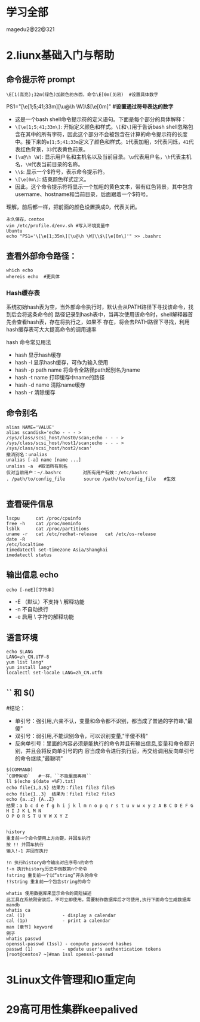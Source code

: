 # 学习全部

magedu2@22@321

# 2.liunx基础入门与帮助

## 命令提示符 prompt

```shell
\E[1(高亮);32m(绿色)加颜色的东西，命令\E[0m(关闭)  #设置具体数字
```

PS1="\[\e[1;5;41;33m\][\u@\h \W]\\$\[\e[0m\]"         **#设置通过符号表达的数字**

- 这是一个bash shell命令提示符的定义语句。下面是每个部分的具体解释：
- `\[\e[1;5;41;33m\]`: 开始定义颜色和样式。`\[`和`\]`用于告诉bash shell忽略包含在其中的所有字符，因此这个部分不会被包含在计算的命令提示符的长度中。接下来的`e[1;5;41;33m`定义了颜色和样式。`1`代表加粗，`5`代表闪烁，`41`代表红色背景，`33`代表黄色前景。
- `[\u@\h \W]`: 显示用户名和主机名以及当前目录。`\u`代表用户名，`\h`代表主机名，`\W`代表当前目录的名称。
- `\\$`: 显示一个$符号，表示命令提示符。
- `\[\e[0m\]`: 结束颜色样式定义。
- 因此，这个命令提示符将显示一个加粗的黄色文本，带有红色背景，其中包含username、hostname和当前目录，后面跟着一个$符号。

理解，前后都一样，把前面的颜色设置换成0，代表关闭。

```shell
永久保存，centos
vim /etc/profile.d/env.sh #写入环境变量中
Ubuntu
echo "PS1='\[\e[1;35m\][\u@\h \W]\\$\[\e[0m\]'" >> .bashrc
```

## 查看外部命令路径：

```shell
which echo
whereis echo  #更具体
```

### Hash缓存表

系统初始hash表为空，当外部命令执行时，默认会从PATH路径下寻找该命令，找到后会将这条命令的 路径记录到hash表中，当再次使用该命令时，shell解释器首先会查看hash表，存在将执行之，如果不 存在，将会去PATH路径下寻找，利用hash缓存表可大大提高命令的调用速率

hash 命令常见用法

- hash 显示hash缓存 
-  hash -l 显示hash缓存，可作为输入使用
- hash -p path name 将命令全路径path起别名为name 
- hash -t name 打印缓存中name的路径
- hash -d name 清除name缓存
- hash -r 清除缓存

## 命令别名

```shell
alias NAME='VALUE'
alias scandisk='echo - - - > 
/sys/class/scsi_host/host0/scan;echo - - - > 
/sys/class/scsi_host/host1/scan;echo - - - > /sys/class/scsi_host/host2/scan'
撤消别名：unalias
unalias [-a] name [name ...]
unalias -a  #取消所有别名
仅对当前用户：~/.bashrc        对所有用户有效：/etc/bashrc
. /path/to/config_file       source /path/to/config_file   #生效


```

## 查看硬件信息

```
lscpu      cat /proc/cpuinfo
free -h    cat /proc/meminfo 
lsblk      cat /proc/partitions 
uname -r   cat /etc/redhat-release   cat /etc/os-release 
date -R
/etc/localtime
timedatectl set-timezone Asia/Shanghai
imedatectl status

```

## 输出信息 echo

```
echo [-neE][字符串]
```

- -E （默认）不支持 \ 解释功能
- -n 不自动换行
- -e 启用 \ 字符的解释功能

## 语言环境

```
echo $LANG
LANG=zh_CN.UTF-8
yum list lang*
yum install lang*
localectl set-locale LANG=zh_CN.utf8
```

## `` 和 $()

\#结论：

- 单引号：强引用,六亲不认，变量和命令都不识别，都当成了普通的字符串,"最傻"
- 双引号：弱引用,不能识别命令，可以识别变量,"半傻不精"
- 反向单引号：里面的内容必须是能执行的命令并且有输出信息,变量和命令都识别，并且会将反向单引号的内 容当成命令进行执行后，再交给调用反向单引号的命令继续,"最聪明"

```
$(COMMAND) 
`COMMAND`   #一样，``不能里面再用``
ll $(echo $(date +%F).txt)
echo file{1,3,5} 结果为：file1 file3 file5 
echo file{1..3}  结果为：file1 file2 file3
echo {a..z} {A..Z}
结果：a b c d e f g h i j k l m n o p q r s t u v w x y z A B C D E F G H I J K L M N 
O P Q R S T U V W X Y Z


history
重复前一个命令使用上方向键，并回车执行
按 !! 并回车执行
输入!-1 并回车执行

!n 执行history命令输出对应序号n的命令
!-n 执行history历史中倒数第n个命令
!string 重复前一个以“string”开头的命令
!?string 重复前一个包含string的命令

```

```
whatis 使用数据库来显示命令的简短描述
此工具在系统刚安装后，不可立即使用，需要制作数据库后才可使用,执行下面命令生成数据库
mandb
whatis ca
cal (1)              - display a calendar
cal (1p)             - print a calendar
man [章节] keyword
例子
whatis passwd
openssl-passwd (1ssl) - compute password hashes
passwd (1)           - update user's authentication tokens
[root@centos7 ~]#man 1ssl openssl-passwd

```

# 3Linux文件管理和IO重定向

# 29高可用性集群keepalived